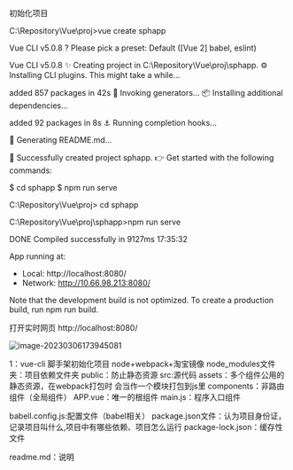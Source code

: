 




初始化项目

C:\Repository\Vue\proj>vue create sphapp

Vue CLI v5.0.8
? Please pick a preset: Default ([Vue 2] babel, eslint)


Vue CLI v5.0.8
✨  Creating project in C:\Repository\Vue\proj\sphapp.
⚙️  Installing CLI plugins. This might take a while...


added 857 packages in 42s
🚀  Invoking generators...
📦  Installing additional dependencies...


added 92 packages in 8s
⚓  Running completion hooks...

📄  Generating README.md...

🎉  Successfully created project sphapp.
👉  Get started with the following commands:

 $ cd sphapp
 $ npm run serve


C:\Repository\Vue\proj> cd sphapp

C:\Repository\Vue\proj\sphapp>npm run serve


 DONE  Compiled successfully in 9127ms                                                                          17:35:32


  App running at:
  - Local:   http://localhost:8080/
  - Network: http://10.66.98.213:8080/

  Note that the development build is not optimized.
  To create a production build, run npm run build.

  打开实时网页
  http://localhost:8080/

![image-20230306173945081](C:\Users\18377\AppData\Roaming\Typora\typora-user-images\image-20230306173945081.png)


1：vue-cli 脚手架初始化项目
node+webpack+淘宝镜像
node_modules文件夹：项目依赖文件夹
public：防止静态资源
src:源代码
    assets：多个组件公用的静态资源，在webpack打包时 会当作一个模块打包到js里
    components：非路由组件（全局组件）
    APP.vue：唯一的根组件
    main.js：程序入口组件

babell.config.js:配置文件（babel相关）
package.json文件：认为项目身份证，记录项目叫什么,项目中有哪些依赖、项目怎么运行
package-lock.json：缓存性文件

readme.md：说明

